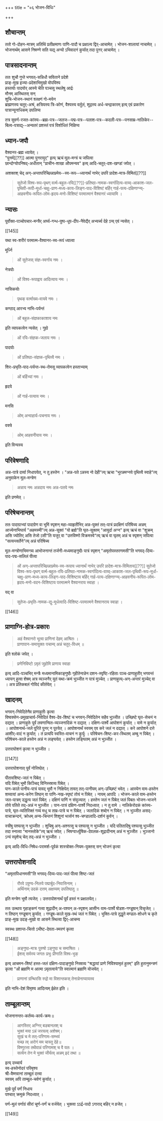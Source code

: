 +++
title = "०६ भोजन-विधिः"

+++
## शौचान्तम्
ततो गो-दोहन-मात्रम् अतिथिं प्रतीक्षमाणः पाणि-पादौ च प्रक्षाल्य द्विर्-आचामेत् । भोजन-शालायां नाचामेत् । भोजनार्थम् आसने निषण्णे सति यद्य् अन्यो ऽभिवादनं कुर्यात् तदा पुनर् आचामेत् । 

## पात्रसादनान्तम्
ततः शुचौ गुप्ते भगवत्-सन्निधौ सविताने प्रदेशे  
प्राङ्-मुख इज्या-प्रदेशाभिमुखो वोपविश्य  
हस्तयोः पादयोर् आस्ये चेति पञ्चसु स्थलेषु आर्द्रः  
मौनम् आस्थितस् सन्  
शुचि-भोजन-स्थानं श्लक्ष्णं गो-मयेन  
ब्राह्मणस्य चतुर्-अश्रं, क्षत्रियस्य त्रि-कोणं, वैश्यस्य वर्तुलं, शूद्रस्य अर्ध-चन्द्राकारम् इत्य् एवं प्रकारेण पात्रान्यूनाधिकम् उपलिप्य  

तत्र सुवर्ण-रजत-कांस्य--ब्रह्म-पत्र--जलज--पद्म-पत्र--पलाश-पत्र--कदली-पत्र--पनसाम्र-नालिकेर--बिल्व-पत्राद्य्--अन्यतरं प्रशस्तं पत्रं विशोधितं निक्षिप्य  

## ध्यान-जपौ
वैश्वानर-ब्रह्म ध्यायेत् ।  
"पुनर्म[[??]] आत्मा पुनरायुर्" इत्य् ऋचं मूल-मन्त्रं च जपित्वा  
छान्दोग्योपनिषद्-अधीतान् "प्राचीन-शाखा औपमन्यव" इत्य् आदि-चतुर्-दश-खण्डां जपेत् । 

अशक्तश् चेद्  अन्-अन्तापरिच्छिन्नाप्रमेय--स्व-रूप--ध्यानार्थं नाभेर् उपरि प्रादेश-मात्र-विमितं[[??]] 

> सुतेजो विश्व-रूप-पृथग् वर्त्म-बहुल-रयि[[??]]-प्रतिष्ठा-नामक-स्वर्गादित्य-वाय्व्-आकाश-जल-पृथिवी-रूपी-मूर्धा-चक्षुः-प्राण-मध्य-काय-लिङ्ग-पाद-विशिष्टं बर्हिर् गार्ह-पत्य-दक्षिणाग्न्य्-आहवनीय-रूपित-लोम-हृदय-मनो-विशिष्टं परमात्मानं वैश्वानरं ध्यायामि । 

## न्यासः
पूर्वोक्त-पञ्चोपचार-मन्त्रैर् अर्घ्य-गन्ध-पुष्प-धूप-दीप-नैवेद्यैर् अभ्यर्च्य देहे ऽप्य् एवं न्यसेत् । 

[[145]]

यथा स्व-शरीरं परमात्म-वैश्वानर-स्व-रूपं ध्यात्वा  

मूर्ध्नि 

> ओं सुतेजस् संज्ञ-स्वर्गाय नमः । 

नेत्रयोः 

> ओं विश्व-रूपाह्वय आदित्याय नमः । 

नासिकयोः 

> पृथक् वर्त्माख्य-वायवे नमः । 

कण्ठाद् आरभ्य नाभि-पर्यन्तं 

> ओं बहुल-संज्ञकाकाशाय नमः 

इति व्यापकत्वेन न्यसेत् । गुह्ये 

> ओं रयि-संज्ञक-जलाय नमः । 

पादयोः 

> ओं प्रतिष्ठा-संज्ञक-पृथिव्यै नमः । 

शिरः-प्रभृति-पाद-पर्यन्त-स्थ-रोमसु व्यापकत्वेन हस्ताभ्याम् 

> ओं बर्हिभ्यां नमः । 

हृदये 

> ओं गार्ह-पत्याय नमः । 

मनसि 

> ओम् अन्वाहार्य-पचनाय नमः । 

वक्त्रे 

> ओम् आहवनीयाय नमः । 

इति विन्यस्य 

## परिवेषणादि
अन्न-पात्रे दर्व्या निधापयेत्, न तु हस्तेन । "अन्न-पते ऽन्नस्य नो देही"त्य् ऋचा "भूरन्नमग्नये पृथिव्यै स्वाहे"त्य् अनुवाकेन मूल-मन्त्रेण 

> अन्नाय नमः अन्नदाय नमः अन्न-पतये नमः

इति प्रणमेत् । 

## परिषेचनान्तम्
ततः पादाग्राभ्यां पादाग्रेण वा भूमिं स्पृशन् महा-व्याहृतीभिर् अन्न-युक्तं तत्-पात्रं प्रदक्षिणं परिषिच्य अन्नम् आज्येनाभिघार्य "अहमस्मी"त्य् अन्न-सूक्तं "यो ब्रह्मे"ति घृत-सूक्तम् "आयुर्दा अग्न" इत्य् ऋचं वा "शुक्रम् असि ज्योतिर् असि तेजो ऽसी"ति यजुर् वा "उरुविष्णो विक्रमस्वे"त्य् ऋचं वा घृतम् अन्नं च स्पृशन् जपित्वा "सत्यन्त्वर्तेने"त्य् अन्नं परिषिच्य 

मूल-मन्त्रोणाभिमन्त्र्य आभोजनान्तं तर्जनी-मध्यमाङ्गुष्ठैः पात्रं स्पृशन् "अमृतोपस्तरणमसी"ति भगवद्-दिव्य-पाद-पद्म-सलिलं पीत्वा 

> ओं अन्-अन्तापरिच्छिन्नाप्रमेय-स्व-रूपाय ध्यानार्थं नाभेर् उपरि प्रादेश-मात्र-विमिताय[[??]] सुतेजो विश्व-रूप-पृथग् वर्त्म-बहुल-रयि-प्रतिष्ठा-नामक-स्वर्गादित्य-वाय्व्-आकाश-जल-पृथिवी-रूप-मूर्धा-चक्षुः-प्राण-मध्य-काय-लिङ्ग-पाद-विशिष्टाय बर्हिर् गार्ह-पत्य-दक्षिणाग्न्य्-आहवनीय-रूपित-लोम-हृदय-मनो-वदन-विशिष्टाय परमात्मने वैश्वानराय स्वाहा । 

यद् वा 

> सुतेजः-प्रभृति-नामक-द्यु-मूर्धत्वादि-विशिष्ट-परमात्मने वैश्वानराय स्वाहा । 

[[146]]

## प्राणाग्नि-होत्र-प्रकारः

> अहं वैश्वानरो भूत्वा प्राणिनां देहम् आश्रितः ।  
प्राणापान-समायुक्तः पचाम्य् अन्नं चतुर्-विधम् ॥  

इति श्लोकं जपेत् ।

> प्रणेनिविष्टो ऽमृतं जुहोमि प्राणाय स्वाहा

इत्य् आदि-पञ्चभिर् मन्त्रैः मध्यमानामिकाङ्गुष्ठैः गृहीतेनान्नेन दशन-स्पृष्टि-रहिताः पञ्च-प्राणाहुतीर् भगवन्तं ध्यायन् हुत्वा शेषम् अत्र व्यञ्जनैर् युतं यथा-क्रमं भुञ्जीत न पात्रं मुञ्चेत् । प्राणाहुत्य्-अन्-अन्तरं मुञ्चेद् वा । अत्र प्रतिकबलं गोविदं कीर्तयेत् । 

## खादनम्
भगवन्-निवेदितेनैव प्राणाहुतीः कृत्वा  
विष्वक्सेन-प्रमुखाचार्य-निवेदितं वैश्व-देव-शिष्टं च भगवन्-निवेदितेन सहैव भुञ्जीत । उच्छिष्टे घृत-सेचनं न दद्यात् । प्राणाहुतेः पूर्वं लवणान्वित-व्यञ्जनादिकं न दद्यात् । दक्षिण-पार्श्वे आपोशनं कुर्यात् । वामे न कुर्यात् । आपोशनार्थ-जले पूरिते पुनर् न पूरयेत् । आपोशनार्थं स्वयम् एव करे जलं न दद्यात् । करे आपोशने दत्ते आशीर्-वादं न कुर्यात् । तं प्रत्यपि स्वस्ति-वाचनं न कुर्युः । परिषेचन-शिष्ट-कर-स्थितम् अम्बु न पिबेत् । परिषेचन-काले हस्तेन अन्नं न लङ्घयेत् । हस्तेन लङ्घितम् अन्नं न भुञ्जीत । 

उत्तरापोशनं कृत्वा न भुञ्जीत । 

[[147]]
 
उत्तरापोशनात् पूर्वं नोत्तिष्ठेत् । 

पीतावशिष्ट-जलं न पिबेत् ।  
यदि पिबेत् भूमौ किञ्चिद् विनिस्स्राव्य पिबेत् ।  
पान-काले पानीय-पात्रं यावद् भूमौ न निक्षिपेत् तावत् तत्-पानीयम् अन्-उच्छिष्टं भवेत् । आस्येन वाम-हस्तेन शय्यायां अन्य-करेण तिष्ठन् वा पाणि-नख-स्पृष्टं तोयं न पिबेत् । नायम् आपदि । भोजन-काले वाम-हस्तेन जल-पात्रम् उद्धृत्य जलं पिबेत् । दक्षिणं पाणिं न संयुज्यात् । हस्तेन जलं न पिबेत् जलं पिबतः भोजन-भाजने तोये पतिते तद्-अन्नं न भुञ्जीत । पान-पात्रं दक्षिण-पार्श्वे निदध्यात् । न तु वामे । नालिकेरोदकं कांस्य-पात्रे, घृत-व्यतिरिक्तं गव्यं मधु च ताम्र-पात्रे च न पिबेत् । जलादिकं शब्देन न पिबेत् । न भुञ्जीत असद्-वाचाक्रन्दनं, क्रोधम् अन्य-चिन्तनं शिशूनां भर्त्सनं श्व-चण्डालादि-दर्शनं कुर्वन् । 

स्त्रीषु पश्यत्सु न भुञ्जीत । शुचिषु अन्-अश्नत्सु च पश्यत्सु न भुञ्जीत । यदि पतितादिषु पश्यत्सु भुञ्जीत तदा स्नात्वा "मानस्तोके"त्य् ऋचं जपेत् । भिषग्वार्ध्युषिक-देवलक-शूद्रादीनाम् अन्नं न भुञ्जीत । भुञ्जानो ऽन्यं स्पृशेच् चेत् तद्-अन्नं न भुञ्जीत । 

इत्य् आदि-विधि-निषेध-परामर्श-पूर्वकं शास्त्रोक्त-नियम-युक्तस् सन् भोजनं कृत्वा 

## उत्तरापोशनादि
"अमृतापिधानमसी"ति भगवद्-दिव्य-पाद-जलं पीत्वा शिष्ट-जलं

> रौरवे ऽपुण्य-निलये पद्मार्बुद-निवासिनाम् ।  
अर्थिनाम् उदकं दत्तम् अक्षय्यम् उपतिष्ठतु ॥  

इति मन्त्रेण भूमौ त्यजेत् । उत्तरापोशनार्थं पूर्वं हस्तं न प्रक्षालयेत्। 

ततः उत्थाय गृहाङ्कणं गत्वा शूद्रादीन् अ-पश्यन् अ-स्पृशन् आसीनः वाम-पार्श्वे षोडश-गण्डूषान् विसृजेत् ।  
न तिष्ठन् गण्डूषान् कुर्यात् । गण्डूष-काले मुख-स्थं जलं न पिबेत् । भुक्ति-पात्रे तूद्धृते मण्डल-शोधने च कृते प्राङ्-मुख उदङ्-मुखो वा आसने स्थित्वा द्विर्-आचम्य 

स्वस्थः प्रशान्त-चित्तो ऽभीष्ट-देवता-स्मरणं कृत्वा 

[[148]]

> अङ्गुष्ठ-मात्रः पुरुषो ऽङ्गुष्ठ च समाश्रितः ।  
ईशस् सर्वस्य जगतः प्रभुः प्रीणाति विश्व-भुक्

इत्य् आचमन-शिष्टं हस्त-जलं दक्षिण-पादाङ्गुष्ठे निस्राव्य "श्रद्धायां प्राणे निविश्यामृतं हुतम्" इति हुतानुमन्त्रणं कृत्वा "ओं ब्रह्मणि म आत्मा ऽमृतत्वाये"ति स्वात्मानं ब्रह्मणि योजयेत् । 

> प्राणानां ग्रन्थिरसि रुद्रो मा विशान्तकस् तेनान्नेनाप्यायस्व

इति नाभि-देशं विमृश्य आदित्यम् ईक्षेत इति । 

## ताम्बूलान्तम्
भोजनानन्तर-कर्तव्य-कार्य-क्रमः॥

> आगस्तिर् अग्निर् बडबानलश् च  
भुक्तं मया ऽन्नं जरयत्व् अशेषम्।  
सुखं च मे तत्-परिणाम-सम्भवं  
यच्छ त्व् अरोगं मम चास्तु देहे॥  
विष्णुरत्ता तथैवान्नं परिणामश् च वै यतः ।  
सत्येन तेन मे भुक्तं जीर्यत्व् अन्नम् इदं तथा ॥  

इत्य् उच्चार्य  
स्व-हस्तेनोदरं परिमृश्य  
श्री-वैष्णवानां ताम्बूलं दत्त्वा  
स्वयम् अपि ताम्बूल-चर्वणं कुर्यात् । 

मुखे पूर्वं पर्णं निधाय  
पश्चात् क्रमुकं निदध्यात् ।  

पर्ण-मूलं पर्णाग्रं सीरां चूर्ण-पर्णं च वर्जयेत् । भुक्त्वा ऽऽर्द्र-पादो ऽगाराद् बहिर् न व्रजेत् । 

[[149]]

